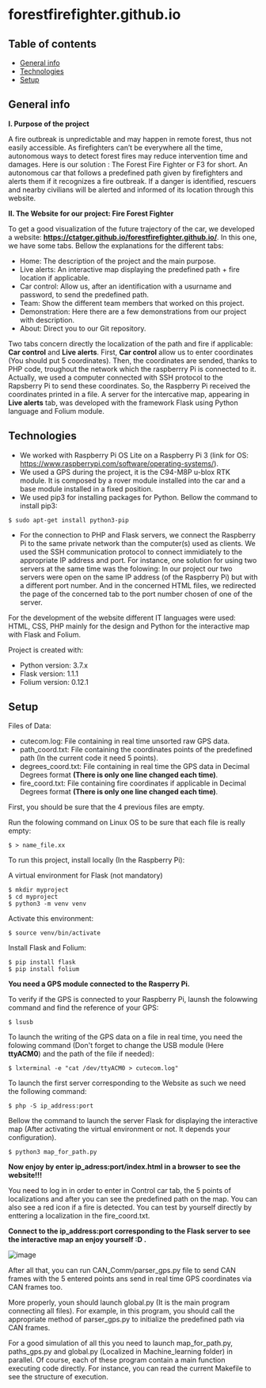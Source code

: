 # forestfirefighter.github.io
## Table of contents
* [General info](#general-info)
* [Technologies](#technologies)
* [Setup](#setup)

## General info

**I. Purpose of the project**

A fire outbreak is unpredictable and may happen in remote forest, thus not easily accessible. As firefighters can’t be everywhere all the time, autonomous ways to detect forest fires may reduce intervention time and damages. Here is our solution : The Forest Fire Fighter or F3 for short. An autonomous car that follows a predefined path given by firefighters and alerts them if it recognizes a fire outbreak. If a danger is identified, rescuers and nearby civilians will be alerted and informed of its location through this website.

**II. The Website for our project: Fire Forest Fighter**

To get a good visualization of the future trajectory of the car, we developed a website: **https://ctatger.github.io/forestfirefighter.github.io/**. In this one, we    have some tabs. Bellow the explanations for the different tabs:

- Home: The description of the project and the main purpose.
- Live alerts: An interactive map displaying the predefined path + fire location if applicable.
- Car control: Allow us, after an identification with a usurname and password, to send the predefined path.
- Team: Show the different team members that worked on this project.
- Demonstration: Here there are a few demonstrations from our project with description.
- About: Direct you to our Git repository.

Two tabs concern directly the localization of the path and fire if applicable: **Car control** and **Live alerts**.
First, **Car control** allow us to enter coordinates (You should put 5 coordinates). Then, the coordinates are sended, thanks to PHP code, troughout the network  which the raspberrry Pi is connected to it. Actually, we used a computer connected with SSH protocol to the Rapsberry Pi to send these coordinates. So, the Raspberry Pi received the coordinates printed in a file. A server for the intercative map, appearing in **Live alerts** tab, was developed with the framework Flask using Python language and Folium module.

## Technologies

* We worked with Raspberry Pi OS Lite on a Raspberry Pi 3 (link for OS: https://www.raspberrypi.com/software/operating-systems/).
* We used a GPS during the project, it is the C94-M8P u-blox RTK module. It is composed by a rover module installed into the car and a base module installed in a fixed position.
* We used pip3 for installing packages for Python. Bellow the command to install pip3:

````
$ sudo apt-get install python3-pip
````
* For the connection to PHP and Flask servers, we connect the Raspberry Pi to the same private network than the computer(s) used as clients. We used the SSH communication protocol to connect immidiately to the appropriate IP address and port. For instance, one solution for using two servers at the same time was the folowing: In our project our two servers were open on the same IP address (of the Raspberry Pi) but with a different port number. And in the concerned HTML files, we redirected the page of the concerned tab to the port number chosen of one of the server.

For the development of the website different IT languages were used: HTML, CSS, PHP mainly for the design and Python for the interactive map with Flask and Folium.

Project is created with:
* Python version: 3.7.x
* Flask version: 1.1.1
* Folium version: 0.12.1
	
## Setup
Files of Data:
* cutecom.log: File containing in real time unsorted raw GPS data.
* path_coord.txt: File containing the coordinates points of the predefined path (In the current code it need 5 points).
* degrees_coord.txt: File containing in real time the GPS data in Decimal Degrees format **(There is only one line changed each time)**.
* fire_coord.txt: File containing fire coordinates if applicable in Decimal Degrees format **(There is only one line changed each time)**.

First, you should be sure that the 4 previous files are empty.

Run the folowing command on Linux OS to be sure that each file is really empty:

````
$ > name_file.xx
````
To run this project, install locally (In the Raspberry Pi):

A virtual environment for Flask (not mandatory)

````
$ mkdir myproject
$ cd myproject
$ python3 -m venv venv
````
Activate this environment:

````
$ source venv/bin/activate
````
Install Flask and Folium:

```
$ pip install flask
$ pip install folium
````

**You need a GPS module connected to the Rasperry Pi.** 

To verify if the GPS is connected to your Raspberry Pi, launsh the folowwing command and find the reference of your GPS:

```
$ lsusb
```

To launch the writing of the GPS data on a file in real time, you need the folowing command (Don't forget to change the USB module (Here **ttyACM0**) and the path of the file if needed):

```
$ lxterminal -e "cat /dev/ttyACM0 > cutecom.log"
```

To launch the first server corresponding to the Website as such we need the following command:

```
$ php -S ip_address:port
```

Bellow the command to launch the server Flask for displaying the interactive map (After activating the virtual environment or not. It depends your configuration).

```
$ python3 map_for_path.py
```

**Now enjoy by enter ip_adress:port/index.html in a browser to see the website!!!**

You need to log in in order to enter in Control car tab, the 5 points of localizations and after you can see the predefined path on the map. You can also see a red icon if a fire is detected. You can test by yourself directly by enttering a localization in the fire_coord.txt.

**Connect to the ip_address:port corresponding to the Flask server to see the interactive map an enjoy yourself :D .**

![image](https://user-images.githubusercontent.com/58248934/150618080-8f934941-b446-4047-9f1b-2ccdb23322ba.png)

After all that, you can run CAN_Comm/parser_gps.py file to send CAN frames with the 5 entered points ans send in real time GPS coordinates via CAN frames too.

More properly, youn should launch global.py (It is the main program connecting all files). For example, in this program, you should call the appropriate method of parser_gps.py to initialize the predefined path via CAN frames.

For a good simulation of all this you need to launch map_for_path.py, paths_gps.py and global.py (Localized in Machine_learning folder) in parallel. Of course, each of these program contain a main function executing code directly. For instance, you can read the current Makefile to see the structure of execution.
